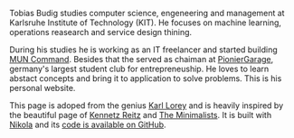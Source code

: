 <!--
.. title: Tobias Budig: Theory and Application
.. slug: index
.. date: 2020-07-29 11:03:11 UTC+01:00
.. tags: 
.. category: 
.. link: 
.. description: 
.. type: text
-->

Tobias Budig studies computer science, engeneering and management at Karlsruhe Institute of Technology (KIT). He focuses on machine learning, operations reasearch and service design thining. 

During his studies he is working as an IT freelancer and started building [MUN Command](https://www.muncommand.com). Besides that the served as chaiman at [PionierGarage](https://www.pioniergarage.de), germany's largest student club for entrepreneuship. He loves to learn abstact concepts and bring it to application to solve problems. This is his personal website.


This page is adoped from the genius [Karl Lorey](https://karllorey.com/) and is heavily inspired by the beautiful page of [Kennetz Reitz](https://www.kennethreitz.org/) and
[The Minimalists](https://www.theminimalists.com/). It is built with [Nikola](https://getnikola.com/) and its
[code is available on GitHub](https://github.com/lorey/karllorey.com).
